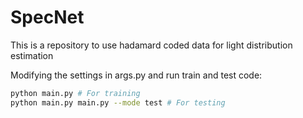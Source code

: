 # SpecNet
This is a repository to use hadamard coded data for light distribution estimation

Modifying the settings in args.py and run train and test code:

```Bash
python main.py # For training
python main.py main.py --mode test # For testing